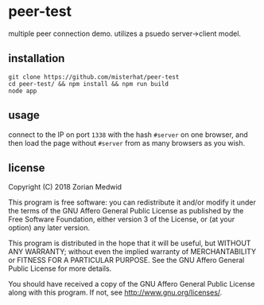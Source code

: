 # peer-test
multiple peer connection demo. utilizes a psuedo server-\>client model.

## installation

    git clone https://github.com/misterhat/peer-test
    cd peer-test/ && npm install && npm run build
    node app

## usage
connect to the IP on port `1338` with the hash `#server` on one browser, and
then load the page without `#server` from as many browsers as you wish.

## license
Copyright (C) 2018  Zorian Medwid

This program is free software: you can redistribute it and/or modify
it under the terms of the GNU Affero General Public License as
published by the Free Software Foundation, either version 3 of the
License, or (at your option) any later version.

This program is distributed in the hope that it will be useful,
but WITHOUT ANY WARRANTY; without even the implied warranty of
MERCHANTABILITY or FITNESS FOR A PARTICULAR PURPOSE.  See the
GNU Affero General Public License for more details.

You should have received a copy of the GNU Affero General Public License
along with this program.  If not, see http://www.gnu.org/licenses/.
